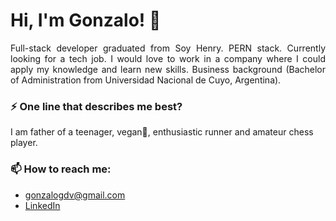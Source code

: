 # Hi, I'm Gonzalo! 👋

<p align="justify">
Full-stack developer graduated from Soy Henry. PERN stack. Currently looking for a tech job. I would love to work in a company where I could apply my knowledge and learn new skills. Business background (Bachelor of Administration from Universidad Nacional de Cuyo, Argentina).
</p>  

### ⚡ One line that describes me best? 
I am father of a teenager, vegan🌱, enthusiastic runner and amateur chess player.

### 📫 How to reach me:
- gonzalogdv@gmail.com
- [LinkedIn](https://www.linkedin.com/in/gonzalogdv/)
